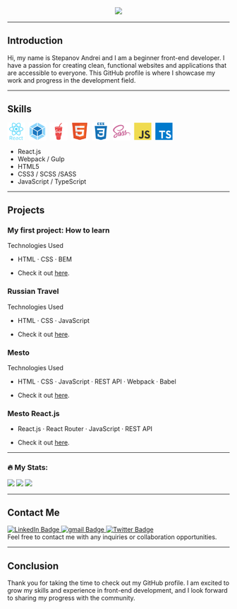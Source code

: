 <div align="center">
  <!-- <img src="https://media0.giphy.com/media/lP8xu5t2DLGG045H8F/giphy.gif?cid=ecf05e47nk5sfkr3z66pcpovdyoqyrjlst9k7pcev40d1f2g&ep=v1_gifs_related&rid=giphy.gif&ct=s" width="150"/> -->
  <img src="https://media1.giphy.com/media/v1.Y2lkPTc5MGI3NjExY2ViYzdiMWNkNTZlN2UzZDk0Yjg2NTgyN2FlYzUxOWZlNTllNmQ0OSZlcD12MV9pbnRlcm5hbF9naWZzX2dpZklkJmN0PWc/3R9LDINpbGX2o/giphy.gif" width="400">
  <!-- <img src="https://media4.giphy.com/media/v1.Y2lkPTc5MGI3NjExOTIwMjQ0NjFmZDdhNDg4YzFmNWY2ZWEyNjdjZDI1OTI1ZmJlZjg1NCZlcD12MV9pbnRlcm5hbF9naWZzX2dpZklkJmN0PWc/k0ijJhqrUP4T2EvmJ1/giphy.gif" width="400"> -->
</div>

---

## Introduction
Hi, my name is Stepanov Andrei and I am a beginner front-end developer. I have a passion for creating clean, functional websites and applications that are accessible to everyone. This GitHub profile is where I showcase my work and progress in the development field.

---

## Skills
<div>
  <img src="https://github.com/devicons/devicon/blob/master/icons/react/react-original-wordmark.svg" title="React" alt="React" width="40" height="40"/>&nbsp;
  <img src="https://github.com/devicons/devicon/blob/master/icons/webpack/webpack-original.svg" title="webpack" alt="webpack" width="40" height="40"/>&nbsp;
  <img src="https://github.com/devicons/devicon/blob/master/icons/gulp/gulp-plain.svg" title="gulp" alt="gulp" width="40" height="40"/>&nbsp;
  <img src="https://github.com/devicons/devicon/blob/master/icons/html5/html5-original.svg" title="HTML5" alt="HTML" width="40" height="40"/>&nbsp;
  <img src="https://github.com/devicons/devicon/blob/master/icons/css3/css3-plain-wordmark.svg"  title="CSS3" alt="CSS" width="40" height="40"/>&nbsp;
  <img src="https://github.com/devicons/devicon/blob/master/icons/sass/sass-original.svg" title="SASS" alt="SASS" width="40" height="40"/>&nbsp;
  <img src="https://github.com/devicons/devicon/blob/master/icons/javascript/javascript-original.svg" title="JavaScript" alt="JavaScript" width="40" height="40"/>&nbsp;
  <img src="https://github.com/devicons/devicon/blob/master/icons/typescript/typescript-original.svg" title="TS" alt="TS" width="40" height="40"/>
</div>

- React.js
- Webpack / Gulp
- HTML5
- CSS3 / SCSS /SASS
- JavaScript / TypeScript

---

## Projects
### My first project: How to learn
Technologies Used
- HTML · CSS · BEM
<!-- - Created a website as a first step in learning HTML and CSS.
- Included basic interactivity through hover effects and clickable links.
- Project resulted in a beginner level website using HTML, CSS, and BEM methodology. -->
- Check it out [here](https://github.com/Bababum95/how-to-learn).

### Russian Travel
Technologies Used
- HTML · CSS · JavaScript
<!-- - This project is an adaptive website built with HTML, CSS and JS.
- It has a responsive design that is optimized to work seamlessly on different devices and features modal windows that are implemented using JavaScript -->
- Check it out [here](https://github.com/Bababum95/russian-travel).

### Mesto
Technologies Used
- HTML · CSS · JavaScript · REST API · Webpack · Babel
<!-- - This project is built using HTML, CSS, and JavaScript
- Utilizes OOP concepts for its implementation
- Additionally, Mesto was built using Webpack to optimize and bundle the code for production, and Babel was used to ensure cross-browser compatibility and transpile modern JavaScript features to older syntax. This ensures that the application is able to function properly on a variety of browsers and devices.
- Enables users to manage their photos
- Allows users to add, edit, and remove their photos
- Permits users to like other users' photos -->
- Check it out [here](https://github.com/Bababum95/mesto).

### Mesto React.js
- React.js · React Router · JavaScript · REST API
<!-- - This is my first React.js project that I completed as part of the Yandex.Practicum curriculum. The application includes the following features:
- React Router for routing and navigation
- Custom hooks and a Higher-Order Component for its implementation
- OOP principles and a REST API for its backend functionality
- Authentication features
- The key functionalities of this application are:
- Adding, removing, and editing user photos
- Updating profile information such as avatar image, name, and description
- Liking other users' photos
- Other notable aspects of the project include: 
- Webpack was utilized for bundling and optimizing code for production
- Cross-browser compatibility was ensured through Babel -->
- Check it out [here](https://github.com/Bababum95/react-mesto-auth).

---

### :fire: My Stats:
![](http://github-profile-summary-cards.vercel.app/api/cards/profile-details?username=bababum95&theme=transparent)
![](http://github-profile-summary-cards.vercel.app/api/cards/most-commit-language?username=bababum95&theme=transparent)
![](http://github-profile-summary-cards.vercel.app/api/cards/stats?username=bababum95&theme=transparent)

<!-- [![codewars](https://www.codewars.com/users/bababum/badges/large)](https://www.codewars.com/users/bababum) -->

---

## Contact Me
<div id="badges">
  <a href="https://www.linkedin.com/in/andrei-stepanov-53636b256/">
    <img src="https://img.shields.io/badge/LinkedIn-blue?style=for-the-badge&logo=linkedin&logoColor=white" alt="LinkedIn Badge"/>
  </a>
  <a href="mailto:Bababum1995@gmail.com">
    <img src="https://img.shields.io/badge/Gmail-D14836?style=for-the-badge&logo=gmail&logoColor=white" alt="gmail Badge"/>
  </a>
  <a href="https://t.me/bababum95">
    <img src="https://img.shields.io/badge/Telegram-2CA5E0?style=for-the-badge&logo=telegram&logoColor=white" alt="Twitter Badge"/>
  </a>
</div>
Feel free to contact me with any inquiries or collaboration opportunities.
<img src="https://komarev.com/ghpvc/?username=Bababum95&style=flat-square&color=blue" alt=""/>

---

## Conclusion
Thank you for taking the time to check out my GitHub profile. I am excited to grow my skills and experience in front-end development, and I look forward to sharing my progress with the community.